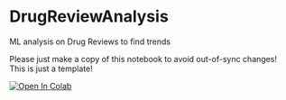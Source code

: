 # DrugReviewAnalysis
ML analysis on Drug Reviews to find trends


Please just make a copy of this notebook to avoid out-of-sync changes!
This is just a template!

<a target="_blank" href="https://colab.research.google.com/drive/1uRc9exMVVDasgsu6Yi3IU7UYbOXq4Qvy?usp=sharing">
  <img src="https://colab.research.google.com/assets/colab-badge.svg" alt="Open In Colab"/>
</a>
